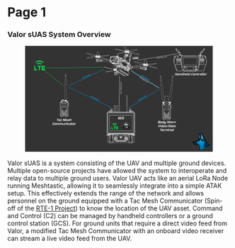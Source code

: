 # Page 1

### **Valor sUAS System Overview**

<figure><img src="../../.gitbook/assets/787271670869039492.png" alt=""><figcaption></figcaption></figure>

Valor sUAS is a system consisting of the UAV and multiple ground devices. Multiple open-source projects have allowed the system to interoperate and relay data to multiple ground users. Valor UAV acts like an aerial LoRa Node running Meshtastic, allowing it to seamlessly integrate into a simple ATAK setup. This effectively extends the range of the network and allows personnel on the ground equipped with a Tac Mesh Communicator (Spin-off of the [RTE-1 Project](https://hackaday.io/project/184349-k-tac-rugged-t-beam-enclosure-1)) to know the location of the UAV asset. Command and Control (C2) can be managed by handheld controllers or a ground control station (GCS). For ground units that require a direct video feed from Valor, a modified Tac Mesh Communicator with an onboard video receiver can stream a live video feed from the UAV.
